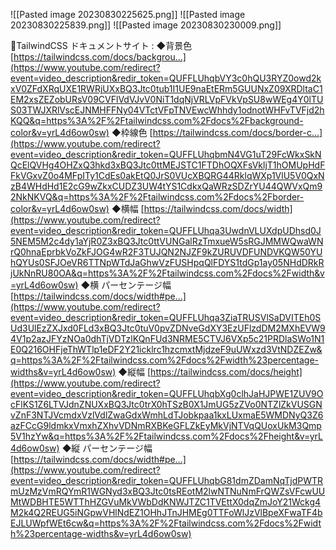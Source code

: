 ![[Pasted image 20230830225625.png]]
![[Pasted image 20230830225839.png]]
![[Pasted image 20230830230009.png]]

🔽TailwindCSS ドキュメントサイト :
◆背景色 [https://tailwindcss.com/docs/backgrou...](https://www.youtube.com/redirect?event=video_description&redir_token=QUFFLUhqbVY3c0hQU3RYZ0owd2kxV0ZFdXRqUXE1RWRjUXxBQ3Jtc0tub1I1UE9naEtERm5GUUNxZ09XRDltaC1EM2xsZEZobURsV09CVFlVdVJvV0NiT1dqNjVRLVpFVkVpSU8wWEg4Y0lTUS03TWJXRlVscEJNMHFFNy04VTctVFpTNVEwcWhhdy1odnotWHFvTVFjd2hKQQ&q=https%3A%2F%2Ftailwindcss.com%2Fdocs%2Fbackground-color&v=yrL4d6ow0sw) 
◆枠線色 [https://tailwindcss.com/docs/border-c...](https://www.youtube.com/redirect?event=video_description&redir_token=QUFFLUhqbmN4VG1uT29FcWkxSkNQcElQVHg4OHZxQ3hkd3xBQ3Jtc0ttMEJSTC1FTDhOQXFsVkljT1hOMUpHdFFkVGxvZ0o4MFpITy1CdEs0akEtQ0JrS0VUcXBQRG44RklqWXp1VlU5V0QxNzB4WHdHd1E2cG9wZkxCUDZ3UW4tYS1CdkxQaWRzSDZrYU44QWVxQm92NkNKVQ&q=https%3A%2F%2Ftailwindcss.com%2Fdocs%2Fborder-color&v=yrL4d6ow0sw) 
◆横幅 [https://tailwindcss.com/docs/width](https://www.youtube.com/redirect?event=video_description&redir_token=QUFFLUhqa3UwdnVLUXdpUDhsd0J5NEM5M2c4dy1aYjR0Z3xBQ3Jtc0ttVUNGalRzTmxueW5sRGJMMWQwaWNrQ0hnaEprbkVoZkFJOG4wR2F3TUJQN2NJZF9kZURUVDFUNDVKQW50YUhQYUs0SFJOeVR6TTNpWTdJaGhwVzFUSHpqQlFDYS1tdGp1ay05NHdDRkRjUkNnRU80OA&q=https%3A%2F%2Ftailwindcss.com%2Fdocs%2Fwidth&v=yrL4d6ow0sw) 
◆横 パーセンテージ幅 [https://tailwindcss.com/docs/width#pe...](https://www.youtube.com/redirect?event=video_description&redir_token=QUFFLUhqa3ZiaTRUSVlSaDVITEh0SUd3UlEzZXJxd0FLd3xBQ3Jtc0tuV0pvZDNveGdXY3EzUFlzdDM2MXhEVW94V1p2azJFYzNOa0dhTjVDTzlKQnFUd3NRME5CTVJ6VXp5c21PRDlaSWo1N1E0Q216OHFjeThWTlp1eDF2Y21icklrc1hzcmxtMjdzeF9uUWxzd3VtNDZEZw&q=https%3A%2F%2Ftailwindcss.com%2Fdocs%2Fwidth%23percentage-widths&v=yrL4d6ow0sw) 
◆縦幅 [https://tailwindcss.com/docs/height](https://www.youtube.com/redirect?event=video_description&redir_token=QUFFLUhqbXg0clhJaHJPWE1ZUV9OcFlKS1Z6LTVJdnZNUXxBQ3Jtc0trX0hTSzB0X1JmUG5zZVo0NTZlZkVUSGNvZnF3NTJVcmdxVzlVdlZwaGdxWmhLdTJobkpaa1kxLUxmaE5WMDNyQ3Z6azFCcG9ldmkxVmxhZXhvVDNmRXBKeGFLZkEyMkVjNTVqQUoxUkM3Qmp5V1hzYw&q=https%3A%2F%2Ftailwindcss.com%2Fdocs%2Fheight&v=yrL4d6ow0sw) 
◆縦 パーセンテージ幅 [https://tailwindcss.com/docs/width#pe...](https://www.youtube.com/redirect?event=video_description&redir_token=QUFFLUhqbG81dmZDamNqTjdPWTRmUzMzVmRQYmR1WGNyd3xBQ3Jtc0tsREotM2lwNTNuNmFrQWZsVFcwUUMtWDBHTE5WTThHZGVuMkVWbDdKNWJTZC1TVEttX0dqZmJoY21Wckg4M2k4Q2REUG5iNGpwVHlNdEZ1OHhJTnJHMEg0TTFoWlJzVlBpeXFwaTF4bEJLUWpfWEt6cw&q=https%3A%2F%2Ftailwindcss.com%2Fdocs%2Fwidth%23percentage-widths&v=yrL4d6ow0sw)